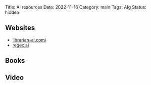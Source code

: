 Title: AI resources
Date: 2022-11-16
Category: main
Tags: AIg
Status: hidden

## Websites

- [librarian-ai.com/](https://www.librarian-ai.com/)
- [regex.ai](https://regex.ai/)

## Books

## Video

